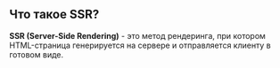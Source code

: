 ## Что такое SSR?

**SSR (Server-Side Rendering)** - это метод рендеринга, при котором HTML-страница генерируется на сервере и отправляется клиенту в готовом виде.